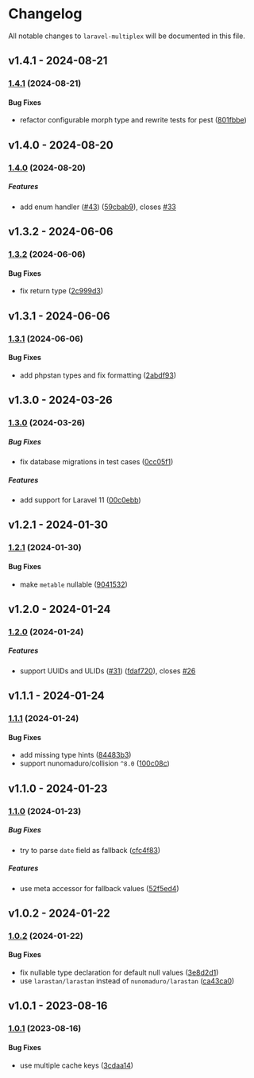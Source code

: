 # Changelog

All notable changes to `laravel-multiplex` will be documented in this file.

## v1.4.1 - 2024-08-21

### [1.4.1](https://github.com/kolossal-io/laravel-multiplex/compare/v1.4.0...v1.4.1) (2024-08-21)

#### Bug Fixes

* refactor configurable morph type and rewrite tests for pest ([801fbbe](https://github.com/kolossal-io/laravel-multiplex/commit/801fbbe5655557be137ac508a7a6456ccf5ca30e))

## v1.4.0 - 2024-08-20

### [1.4.0](https://github.com/kolossal-io/laravel-multiplex/compare/v1.3.2...v1.4.0) (2024-08-20)

##### Features

* add enum handler ([#43](https://github.com/kolossal-io/laravel-multiplex/issues/43)) ([59cbab9](https://github.com/kolossal-io/laravel-multiplex/commit/59cbab9073f73009d2a27053f001851d50d77853)), closes [#33](https://github.com/kolossal-io/laravel-multiplex/issues/33)

## v1.3.2 - 2024-06-06

### [1.3.2](https://github.com/kolossal-io/laravel-multiplex/compare/v1.3.1...v1.3.2) (2024-06-06)

#### Bug Fixes

* fix return type ([2c999d3](https://github.com/kolossal-io/laravel-multiplex/commit/2c999d3a86629fa399b72a315d9f424beaf99eab))

## v1.3.1 - 2024-06-06

### [1.3.1](https://github.com/kolossal-io/laravel-multiplex/compare/v1.3.0...v1.3.1) (2024-06-06)

#### Bug Fixes

* add phpstan types and fix formatting ([2abdf93](https://github.com/kolossal-io/laravel-multiplex/commit/2abdf93430d2fdd3d3ef5ba225db48093b0c4396))

## v1.3.0 - 2024-03-26

### [1.3.0](https://github.com/kolossal-io/laravel-multiplex/compare/v1.2.1...v1.3.0) (2024-03-26)

##### Bug Fixes

* fix database migrations in test cases ([0cc05f1](https://github.com/kolossal-io/laravel-multiplex/commit/0cc05f129db434506a3d36f90a2649ac1d48631a))

##### Features

* add support for Laravel 11 ([00c0ebb](https://github.com/kolossal-io/laravel-multiplex/commit/00c0ebbc38c0b0aeeac7c26daf8d9e3892dea403))

## v1.2.1 - 2024-01-30

### [1.2.1](https://github.com/kolossal-io/laravel-multiplex/compare/v1.2.0...v1.2.1) (2024-01-30)

#### Bug Fixes

* make `metable` nullable ([9041532](https://github.com/kolossal-io/laravel-multiplex/commit/9041532522c9cdb8376e1f3f9cafa617635e71c2))

## v1.2.0 - 2024-01-24

### [1.2.0](https://github.com/kolossal-io/laravel-multiplex/compare/v1.1.1...v1.2.0) (2024-01-24)

##### Features

* support UUIDs and ULIDs ([#31](https://github.com/kolossal-io/laravel-multiplex/issues/31)) ([fdaf720](https://github.com/kolossal-io/laravel-multiplex/commit/fdaf720bc38fcb3f2bcff915f57b357951fcfb1a)), closes [#26](https://github.com/kolossal-io/laravel-multiplex/issues/26)

## v1.1.1 - 2024-01-24

### [1.1.1](https://github.com/kolossal-io/laravel-multiplex/compare/v1.1.0...v1.1.1) (2024-01-24)

#### Bug Fixes

* add missing type hints ([84483b3](https://github.com/kolossal-io/laravel-multiplex/commit/84483b3a103b7271d4f333c8e44772fbc9106976))
* support nunomaduro/collision `^8.0` ([100c08c](https://github.com/kolossal-io/laravel-multiplex/commit/100c08c98e5758ce9584b9deeca8989b960781be))

## v1.1.0 - 2024-01-23

### [1.1.0](https://github.com/kolossal-io/laravel-multiplex/compare/v1.0.2...v1.1.0) (2024-01-23)

##### Bug Fixes

* try to parse `date` field as fallback ([cfc4f83](https://github.com/kolossal-io/laravel-multiplex/commit/cfc4f838cec385ec1d41ff707edaabebc886d987))

##### Features

* use meta accessor for fallback values ([52f5ed4](https://github.com/kolossal-io/laravel-multiplex/commit/52f5ed414ea129e48edcc88b8108e84c58ca97a7))

## v1.0.2 - 2024-01-22

### [1.0.2](https://github.com/kolossal-io/laravel-multiplex/compare/v1.0.1...v1.0.2) (2024-01-22)

#### Bug Fixes

* fix nullable type declaration for default null values ([3e8d2d1](https://github.com/kolossal-io/laravel-multiplex/commit/3e8d2d1f8431c75eb2d90907c4d6b57961586899))
* use `larastan/larastan` instead of `nunomaduro/larastan` ([ca43ca0](https://github.com/kolossal-io/laravel-multiplex/commit/ca43ca07605bc14fc73eefa8e175c35dc0151500))

## v1.0.1 - 2023-08-16

### [1.0.1](https://github.com/kolossal-io/laravel-multiplex/compare/v1.0.0...v1.0.1) (2023-08-16)

#### Bug Fixes

- use multiple cache keys ([3cdaa14](https://github.com/kolossal-io/laravel-multiplex/commit/3cdaa14f5f48e796b31998afb270a3845d783ce6))
